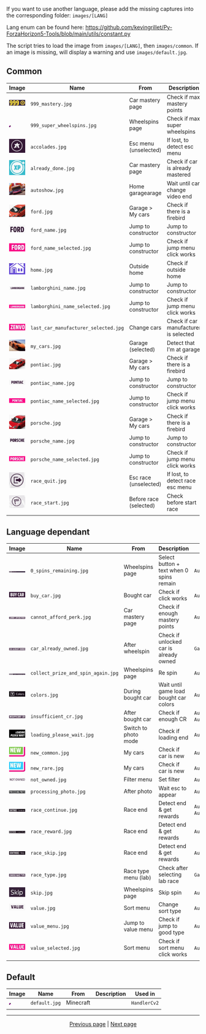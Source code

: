 If you want to use another language, please add the missing captures into the corresponding folder: `images/[LANG]`

Lang enum can be found here: <https://github.com/kevingrillet/Py-ForzaHorizon5-Tools/blob/main/utils/constant.py>

The script tries to load the image from `images/[LANG]`, then `images/common`. If an image is missing, will display a
warning and use `images/default.jpg`.

## Common

| Image                                                                                                                                                                                                                                                                             | Name                                  | From                   | Description                              | Used in                                          |
|-----------------------------------------------------------------------------------------------------------------------------------------------------------------------------------------------------------------------------------------------------------------------------------|---------------------------------------|------------------------|------------------------------------------|--------------------------------------------------|
| [![`999_mastery.jpg`](https://github.com/kevingrillet/Py-ForzaHorizon5-Tools/blob/main/images/common/999_mastery.jpg)](https://github.com/kevingrillet/Py-ForzaHorizon5-Tools/blob/main/images/common/999_mastery.jpg)                                                            | `999_mastery.jpg`                     | Car mastery page       | Check if max mastery points              | `GameCommon`                                     |
| [![`999_super_wheelspins.jpg`](https://github.com/kevingrillet/Py-ForzaHorizon5-Tools/blob/main/images/common/999_super_wheelspins.jpg)](https://github.com/kevingrillet/Py-ForzaHorizon5-Tools/blob/main/images/common/999_super_wheelspins.jpg)                                 | `999_super_wheelspins.jpg`            | Wheelspins page        | Check if max super wheelspins            | `GameCommon`                                     |
| [![`accolades.jpg`](https://github.com/kevingrillet/Py-ForzaHorizon5-Tools/blob/main/images/common/accolades.jpg)](https://github.com/kevingrillet/Py-ForzaHorizon5-Tools/blob/main/images/common/accolades.jpg)                                                                  | `accolades.jpg`                       | Esc menu (unselected)  | If lost, to detect esc menu              | `AutoLabReplay`, `GameCommon`                    |
| [![`already_done.jpg`](https://github.com/kevingrillet/Py-ForzaHorizon5-Tools/blob/main/images/common/already_done.jpg)](https://github.com/kevingrillet/Py-ForzaHorizon5-Tools/blob/main/images/common/already_done.jpg)                                                         | `already_done.jpg`                    | Car mastery page       | Check if car is already mastered         | `AutoCarMastery`                                 |
| [![`autoshow.jpg`](https://github.com/kevingrillet/Py-ForzaHorizon5-Tools/blob/main/images/common/autoshow.jpg)](https://github.com/kevingrillet/Py-ForzaHorizon5-Tools/blob/main/images/common/autoshow.jpg)                                                                     | `autoshow.jpg`                        | Home garagearage       | Wait until car change video end          | `AutoCarBuyLeastExpensive`                       |
| [![`ford.jpg`](https://github.com/kevingrillet/Py-ForzaHorizon5-Tools/blob/main/images/common/ford.jpg)](https://github.com/kevingrillet/Py-ForzaHorizon5-Tools/blob/main/images/common/ford.jpg)                                                                                 | `ford.jpg`                            | Garage > My cars       | Check if there is a firebird             | `AutoCarMastery`                                 |
| [![`ford_name.jpg`](https://github.com/kevingrillet/Py-ForzaHorizon5-Tools/blob/main/images/common/ford_name.jpg)](https://github.com/kevingrillet/Py-ForzaHorizon5-Tools/blob/main/images/common/ford_name.jpg)                                                                  | `ford_name.jpg`                       | Jump to constructor    | Jump to constructor                      | `AutoCarMastery`, `GameCommon`                   |
| [![`ford_name_selected.jpg`](https://github.com/kevingrillet/Py-ForzaHorizon5-Tools/blob/main/images/common/ford_name_selected.jpg)](https://github.com/kevingrillet/Py-ForzaHorizon5-Tools/blob/main/images/common/ford_name_selected.jpg)                                       | `ford_name_selected.jpg`              | Jump to constructor    | Check if jump menu click works           | `AutoCarMastery`, `GameCommon`                   |
| [![`home.jpg`](https://github.com/kevingrillet/Py-ForzaHorizon5-Tools/blob/main/images/common/home.jpg)](https://github.com/kevingrillet/Py-ForzaHorizon5-Tools/blob/main/images/common/home.jpg)                                                                                 | `home.jpg`                            | Outside home           | Check if outside home                    | `AutoPhotoAllMyCars`                             |
| [![`lamborghini_name.jpg`](https://github.com/kevingrillet/Py-ForzaHorizon5-Tools/blob/main/images/common/lamborghini_name.jpg)](https://github.com/kevingrillet/Py-ForzaHorizon5-Tools/blob/main/images/common/lamborghini_name.jpg)                                             | `lamborghini_name.jpg`                | Jump to constructor    | Jump to constructor                      | `GameCommon`                                     |
| [![`lamborghini_name_selected.jpg`](https://github.com/kevingrillet/Py-ForzaHorizon5-Tools/blob/main/images/common/lamborghini_name_selected.jpg)](https://github.com/kevingrillet/Py-ForzaHorizon5-Tools/blob/main/images/common/lamborghini_name_selected.jpg)                  | `lamborghini_name_selected.jpg`       | Jump to constructor    | Check if jump menu click works           | `GameCommon`                                     |
| [![`last_car_manufacturer_selected.jpg`](https://github.com/kevingrillet/Py-ForzaHorizon5-Tools/blob/main/images/common/last_car_manufacturer_selected.jpg)](https://github.com/kevingrillet/Py-ForzaHorizon5-Tools/blob/main/images/common/last_car_manufacturer_selected.jpg)   | `last_car_manufacturer_selected.jpg`  | Change cars            | Check if car manufacturer is selected    | `AutoPhotoAllMyCars`                             |
| [![`my_cars.jpg`](https://github.com/kevingrillet/Py-ForzaHorizon5-Tools/blob/main/images/common/my_cars.jpg)](https://github.com/kevingrillet/Py-ForzaHorizon5-Tools/blob/main/images/common/my_cars.jpg)                                                                        | `my_cars.jpg`                         | Garage (selected)      | Detect that I'm at garage                | `AutoCarMastery`                                 |
| [![`pontiac.jpg`](https://github.com/kevingrillet/Py-ForzaHorizon5-Tools/blob/main/images/common/pontiac.jpg)](https://github.com/kevingrillet/Py-ForzaHorizon5-Tools/blob/main/images/common/pontiac.jpg)                                                                        | `pontiac.jpg`                         | Garage > My cars       | Check if there is a firebird             | `AutoCarMastery`                                 |
| [![`pontiac_name.jpg`](https://github.com/kevingrillet/Py-ForzaHorizon5-Tools/blob/main/images/common/pontiac_name.jpg)](https://github.com/kevingrillet/Py-ForzaHorizon5-Tools/blob/main/images/common/pontiac_name.jpg)                                                         | `pontiac_name.jpg`                    | Jump to constructor    | Jump to constructor                      | `AutoCarMastery`, `GameCommon`                   |
| [![`pontiac_name_selected.jpg`](https://github.com/kevingrillet/Py-ForzaHorizon5-Tools/blob/main/images/common/pontiac_name_selected.jpg)](https://github.com/kevingrillet/Py-ForzaHorizon5-Tools/blob/main/images/common/pontiac_name_selected.jpg)                              | `pontiac_name_selected.jpg`           | Jump to constructor    | Check if jump menu click works           | `AutoCarMastery`, `GameCommon`                   |
| [![`porsche.jpg`](https://github.com/kevingrillet/Py-ForzaHorizon5-Tools/blob/main/images/common/porsche.jpg)](https://github.com/kevingrillet/Py-ForzaHorizon5-Tools/blob/main/images/common/porsche.jpg)                                                                        | `porsche.jpg`                         | Garage > My cars       | Check if there is a firebird             | `AutoCarMastery`                                 |
| [![`porsche_name.jpg`](https://github.com/kevingrillet/Py-ForzaHorizon5-Tools/blob/main/images/common/porsche_name.jpg)](https://github.com/kevingrillet/Py-ForzaHorizon5-Tools/blob/main/images/common/porsche_name.jpg)                                                         | `porsche_name.jpg`                    | Jump to constructor    | Jump to constructor                      | `AutoCarMastery`, `GameCommon`                   |
| [![`porsche_name_selected.jpg`](https://github.com/kevingrillet/Py-ForzaHorizon5-Tools/blob/main/images/common/porsche_name_selected.jpg)](https://github.com/kevingrillet/Py-ForzaHorizon5-Tools/blob/main/images/common/porsche_name_selected.jpg)                              | `porsche_name_selected.jpg`           | Jump to constructor    | Check if jump menu click works           | `AutoCarMastery`, `GameCommon`                   |
| [![`race_quit.jpg`](https://github.com/kevingrillet/Py-ForzaHorizon5-Tools/blob/main/images/common/race_quit.jpg)](https://github.com/kevingrillet/Py-ForzaHorizon5-Tools/blob/main/images/common/race_quit.jpg)                                                                  | `race_quit.jpg`                       | Esc race (unselected)  | If lost, to detect race esc menu         | `AutoLabReplay`, `AutoRaceRestart`               |
| [![`race_start.jpg`](https://github.com/kevingrillet/Py-ForzaHorizon5-Tools/blob/main/images/common/race_start.jpg)](https://github.com/kevingrillet/Py-ForzaHorizon5-Tools/blob/main/images/common/race_start.jpg)                                                               | `race_start.jpg`                      | Before race (selected) | Check before start race                  | `AutoLabReplay`, `AutoRaceRestart`, `GameCommon` |
|                                                                                                                                                                                                                                                                                   |                                       |                        |                                          |                                                  |

## Language dependant

| Image                                                                                                                                                                                                                                                             | Name                               | From                 | Description                              | Used in                                  |
|-------------------------------------------------------------------------------------------------------------------------------------------------------------------------------------------------------------------------------------------------------------------|------------------------------------|----------------------|------------------------------------------|------------------------------------------|
| [![`0_spins_remaining.jpg`](https://github.com/kevingrillet/Py-ForzaHorizon5-Tools/blob/main/images/en/0_spins_remaining.jpg)](https://github.com/kevingrillet/Py-ForzaHorizon5-Tools/blob/main/images/en/0_spins_remaining.jpg)                                  | `0_spins_remaining.jpg`            | Wheelspins page      | Select button + text when 0 spins remain | `AutoWheelspins`                         |
| [![`buy_car.jpg`](https://github.com/kevingrillet/Py-ForzaHorizon5-Tools/blob/main/images/en/buy_car.jpg)](https://github.com/kevingrillet/Py-ForzaHorizon5-Tools/blob/main/images/en/buy_car.jpg)                                                                | `buy_car.jpg`                      | Bought car           | Check if click works                     | `AutoCarBuy`                             |
| [![`cannot_afford_perk.jpg`](https://github.com/kevingrillet/Py-ForzaHorizon5-Tools/blob/main/images/en/cannot_afford_perk.jpg)](https://github.com/kevingrillet/Py-ForzaHorizon5-Tools/blob/main/images/en/cannot_afford_perk.jpg)                               | `cannot_afford_perk.jpg`           | Car mastery page     | Check if enough mastery points           | `AutoCarMastery`                         |
| [![`car_already_owned.jpg`](https://github.com/kevingrillet/Py-ForzaHorizon5-Tools/blob/main/images/en/car_already_owned.jpg)](https://github.com/kevingrillet/Py-ForzaHorizon5-Tools/blob/main/images/en/car_already_owned.jpg)                                  | `car_already_owned.jpg`            | After wheelspin      | Check if unlocked car is already owned   | `GameCommon`                             |
| [![`collect_prize_and_spin_again.jpg`](https://github.com/kevingrillet/Py-ForzaHorizon5-Tools/blob/main/images/en/collect_prize_and_spin_again.jpg)](https://github.com/kevingrillet/Py-ForzaHorizon5-Tools/blob/main/images/en/collect_prize_and_spin_again.jpg) | `collect_prize_and_spin_again.jpg` | Wheelspins page      | Re spin                                  | `AutoWheelspins`                         |
| [![`colors.jpg`](https://github.com/kevingrillet/Py-ForzaHorizon5-Tools/blob/main/images/en/colors.jpg)](https://github.com/kevingrillet/Py-ForzaHorizon5-Tools/blob/main/images/en/colors.jpg)                                                                   | `colors.jpg`                       | During bought car    | Wait until game load bought car colors   | `AutoCarBuyLeastExpensive`               |
| [![`insufficient_cr.jpg`](https://github.com/kevingrillet/Py-ForzaHorizon5-Tools/blob/main/images/en/insufficient_cr.jpg)](https://github.com/kevingrillet/Py-ForzaHorizon5-Tools/blob/main/images/en/insufficient_cr.jpg)                                        | `insufficient_cr.jpg`              | After bought car     | Check if enough CR                       | `AutoCarBuy`, `AutoCarBuyLeastExpensive` |
| [![`loading_please_wait.jpg`](https://github.com/kevingrillet/Py-ForzaHorizon5-Tools/blob/main/images/en/loading_please_wait.jpg)](https://github.com/kevingrillet/Py-ForzaHorizon5-Tools/blob/main/images/en/loading_please_wait.jpg)                            | `loading_please_wait.jpg`          | Switch to photo mode | Check if loading end                     | `AutoPhotoAllMyCars`                     |
| [![`new_common.jpg`](https://github.com/kevingrillet/Py-ForzaHorizon5-Tools/blob/main/images/en/new_common.jpg)](https://github.com/kevingrillet/Py-ForzaHorizon5-Tools/blob/main/images/en/new_common.jpg)                                                       | `new_common.jpg`                   | My cars              | Check if car is new                      | `AutoCarMastery`                         |
| [![`new_rare.jpg`](https://github.com/kevingrillet/Py-ForzaHorizon5-Tools/blob/main/images/en/new_rare.jpg)](https://github.com/kevingrillet/Py-ForzaHorizon5-Tools/blob/main/images/en/new_rare.jpg)                                                             | `new_rare.jpg`                     | My cars              | Check if car is new                      | `AutoCarMastery`                         |
| [![`not_owned.jpg`](https://github.com/kevingrillet/Py-ForzaHorizon5-Tools/blob/main/images/en/not_owned.jpg)](https://github.com/kevingrillet/Py-ForzaHorizon5-Tools/blob/main/images/en/not_owned.jpg)                                                          | `not_owned.jpg`                    | Filter menu          | Set filter                               | `AutoCarBuyLeastExpensive`               |
| [![`processing_photo.jpg`](https://github.com/kevingrillet/Py-ForzaHorizon5-Tools/blob/main/images/en/processing_photo.jpg)](https://github.com/kevingrillet/Py-ForzaHorizon5-Tools/blob/main/images/en/processing_photo.jpg)                                     | `processing_photo.jpg`             | After photo          | Wait esc to appear                       | `AutoPhotoAllMyCars`                     |
| [![`race_continue.jpg`](https://github.com/kevingrillet/Py-ForzaHorizon5-Tools/blob/main/images/en/race_continue.jpg)](https://github.com/kevingrillet/Py-ForzaHorizon5-Tools/blob/main/images/en/race_continue.jpg)                                              | `race_continue.jpg`                | Race end             | Detect end & get rewards                 | `AutoLabReplay`, `AutoRaceRestart`       |
| [![`race_reward.jpg`](https://github.com/kevingrillet/Py-ForzaHorizon5-Tools/blob/main/images/en/race_reward.jpg)](https://github.com/kevingrillet/Py-ForzaHorizon5-Tools/blob/main/images/en/race_reward.jpg)                                                    | `race_reward.jpg`                  | Race end             | Detect end & get rewards                 | `AutoLabReplay`                          |
| [![`race_skip.jpg`](https://github.com/kevingrillet/Py-ForzaHorizon5-Tools/blob/main/images/en/race_skip.jpg)](https://github.com/kevingrillet/Py-ForzaHorizon5-Tools/blob/main/images/en/race_skip.jpg)                                                          | `race_skip.jpg`                    | Race end             | Detect end & get rewards                 | `AutoLabReplay`                          |
| [![`race_type.jpg`](https://github.com/kevingrillet/Py-ForzaHorizon5-Tools/blob/main/images/en/race_type.jpg)](https://github.com/kevingrillet/Py-ForzaHorizon5-Tools/blob/main/images/en/race_type.jpg)                                                          | `race_type.jpg`                    | Race type menu (lab) | Check after selecting lab race           | `GameCommon`                             |
| [![`skip.jpg`](https://github.com/kevingrillet/Py-ForzaHorizon5-Tools/blob/main/images/en/skip.jpg)](https://github.com/kevingrillet/Py-ForzaHorizon5-Tools/blob/main/images/en/skip.jpg)                                                                         | `skip.jpg`                         | Wheelspins page      | Skip spin                                | `AutoWheelspins`                         |
| [![`value.jpg`](https://github.com/kevingrillet/Py-ForzaHorizon5-Tools/blob/main/images/en/value.jpg)](https://github.com/kevingrillet/Py-ForzaHorizon5-Tools/blob/main/images/en/value.jpg)                                                                      | `value.jpg`                        | Sort menu            | Change sort type                         | `AutoCarBuyLeastExpensive`               |
| [![`value_menu.jpg`](https://github.com/kevingrillet/Py-ForzaHorizon5-Tools/blob/main/images/en/value_menu.jpg)](https://github.com/kevingrillet/Py-ForzaHorizon5-Tools/blob/main/images/en/value_menu.jpg)                                                       | `value_menu.jpg`                   | Jump to value menu   | Check if jump to good type               | `AutoCarBuyLeastExpensive`               |
| [![`value_selected.jpg`](https://github.com/kevingrillet/Py-ForzaHorizon5-Tools/blob/main/images/en/value_selected.jpg)](https://github.com/kevingrillet/Py-ForzaHorizon5-Tools/blob/main/images/en/value_selected.jpg)                                           | `value_selected.jpg`               | Sort menu            | Check if sort menu click works           | `AutoCarBuyLeastExpensive`               |
|                                                                                                                                                                                                                                                                   |                                    |                      |                                          |                                          |

## Default

| Image                                                                                                                                                                                                                                                                             | Name                                  | From                   | Description                              | Used in                                          |
|-----------------------------------------------------------------------------------------------------------------------------------------------------------------------------------------------------------------------------------------------------------------------------------|---------------------------------------|------------------------|------------------------------------------|--------------------------------------------------|
| [![`default.jpg`](https://github.com/kevingrillet/Py-ForzaHorizon5-Tools/blob/main/images/default.jpg)](https://github.com/kevingrillet/Py-ForzaHorizon5-Tools/blob/main/images/default.jpg)                                                                                      | `default.jpg`                         | Minecraft              |                                          | `HandlerCv2`                                     |
|                                                                                                                                                                                                                                                                                   |                                       |                        |                                          |                                                  |

<hr>

<div align="center">
<a href="https://github.com/kevingrillet/Py-ForzaHorizon5-Tools/wiki/Debug">Previous page</a>
|
<a href="https://github.com/kevingrillet/Py-ForzaHorizon5-Tools/wiki/ToDo">Next page</a>
</div>
